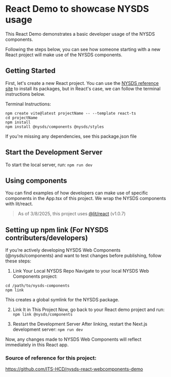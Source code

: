# React Demo to showcase NYSDS usage
This React Demo demonstrates a basic developer usage of the NYSDS components. 

Following the steps below, you can see how someone starting with a new React project will make use of the NYSDS components.

## Getting Started
First, let's create a new React project. You can use the [NYSDS reference site](https://designsystem.ny.gov/getting-started/developers/) to install its packages, but in React's case, we can follow the terminal instructions below.

Terminal Instructions:
```
npm create vite@latest projectName -- --template react-ts
cd projectName
npm install
npm install @nysds/components @nysds/styles
```

If you're missing any dependencies, see this package.json file

## Start the Development Server
To start the local server, run:
`npm run dev`

## Using components
You can find examples of how developers can make use of specific components in the App.tsx of this project. We wrap the NYSDS components with lit/react.
> As of 3/8/2025, this project uses [@lit/react](https://lit.dev/docs/frameworks/react/) (v1.0.7)

## Setting up npm link (For NYSDS contributers/developers)
If you’re actively developing NYSDS Web Components (@nysds/components) and want to test changes before publishing, follow these steps:

1. Link Your Local NYSDS Repo
Navigate to your local NYSDS Web Components project:
```
cd /path/to/nysds-components
npm link
```
This creates a global symlink for the NYSDS package.

2. Link It in This Project
Now, go back to your React demo project and run:
`npm link @nysds/components`

3. Restart the Development Server
After linking, restart the Next.js development server:
`npm run dev`

Now, any changes made to NYSDS Web Components will reflect immediately in this React app.

### Source of reference for this project:
https://github.com/ITS-HCD/nysds-react-webcomponents-demo
